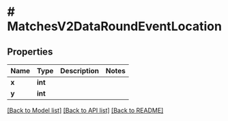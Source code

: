 # # MatchesV2DataRoundEventLocation

## Properties

Name | Type | Description | Notes
------------ | ------------- | ------------- | -------------
**x** | **int** |  |
**y** | **int** |  |

[[Back to Model list]](../../README.md#models) [[Back to API list]](../../README.md#endpoints) [[Back to README]](../../README.md)
